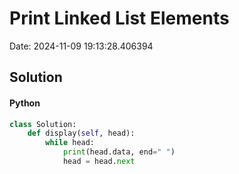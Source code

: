 # Print Linked List Elements

Date: 2024-11-09 19:13:28.406394

## Solution

#### Python
```python
class Solution:
    def display(self, head):
        while head:
            print(head.data, end=" ")
            head = head.next
 ```